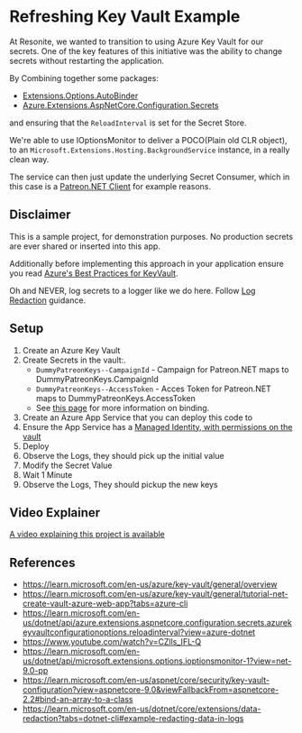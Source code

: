 # Refreshing Key Vault Example

At Resonite, we wanted to transition to using Azure Key Vault for our secrets. 
One of the key features of this initiative was the ability to change secrets without restarting the application.

By Combining together some packages:
- [Extensions.Options.AutoBinder](https://www.nuget.org/packages/Extensions.Options.AutoBinder)
- [Azure.Extensions.AspNetCore.Configuration.Secrets](https://www.nuget.org/packages/Azure.Extensions.AspNetCore.Configuration.Secrets)

and ensuring that the `ReloadInterval` is set for the Secret Store. 

We're able to use IOptionsMonitor to deliver a POCO(Plain old CLR object), 
to an `Microsoft.Extensions.Hosting.BackgroundService` instance, in a really clean way.

The service can then just update the underlying Secret Consumer, which in this case is a [Patreon.NET Client](https://www.nuget.org/packages/YellowDogMan.Patreon.NET) for example reasons.

## Disclaimer
This is a sample project, for demonstration purposes. No production secrets are ever shared or inserted into this app.

Additionally before implementing this approach in your application ensure you read [Azure's Best Practices for KeyVault](https://learn.microsoft.com/en-us/azure/key-vault/general/best-practices).

Oh and NEVER, log secrets to a logger like we do here. Follow [Log Redaction](https://learn.microsoft.com/en-us/dotnet/core/extensions/data-redaction?tabs=dotnet-cli#example-redacting-data-in-logs) guidance.

## Setup
1. Create an Azure Key Vault
1. Create Secrets in the vault:. 
    - `DummyPatreonKeys--CampaignId` - Campaign for Patreon.NET maps to DummyPatreonKeys.CampaignId
    - `DummyPatreonKeys--AccessToken` - Acces Token for Patreon.NET maps to DummyPatreonKeys.AccessToken
    - See [this page](https://learn.microsoft.com/en-us/aspnet/core/security/key-vault-configuration?view=aspnetcore-9.0&viewFallbackFrom=aspnetcore-2.2#bind-an-array-to-a-class) for more information on binding.
1. Create an Azure App Service that you can deploy this code to
1. Ensure the App Service has a [Managed Identity, with permissions on the vault](https://learn.microsoft.com/en-us/azure/key-vault/general/tutorial-net-create-vault-azure-web-app?tabs=azure-cli#create-and-assign-access-to-a-managed-identity)
1. Deploy
1. Observe the Logs, they should pick up the initial value
1. Modify the Secret Value
1. Wait 1 Minute
1. Observe the Logs, They should pickup the new keys

## Video Explainer

[A video explaining this project is available](https://www.youtube.com/watch?v=AzuIqyyVSTg)

## References
- https://learn.microsoft.com/en-us/azure/key-vault/general/overview
- https://learn.microsoft.com/en-us/azure/key-vault/general/tutorial-net-create-vault-azure-web-app?tabs=azure-cli
- https://learn.microsoft.com/en-us/dotnet/api/azure.extensions.aspnetcore.configuration.secrets.azurekeyvaultconfigurationoptions.reloadinterval?view=azure-dotnet
- https://www.youtube.com/watch?v=CZlls_IFL-Q
- https://learn.microsoft.com/en-us/dotnet/api/microsoft.extensions.options.ioptionsmonitor-1?view=net-9.0-pp
- https://learn.microsoft.com/en-us/aspnet/core/security/key-vault-configuration?view=aspnetcore-9.0&viewFallbackFrom=aspnetcore-2.2#bind-an-array-to-a-class
- https://learn.microsoft.com/en-us/dotnet/core/extensions/data-redaction?tabs=dotnet-cli#example-redacting-data-in-logs